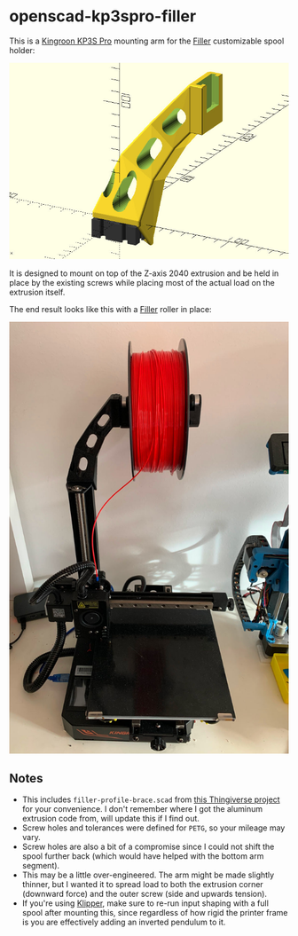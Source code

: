 # openscad-kp3spro-filler

This is a [Kingroon KP3S Pro](https://taoofmac.com/space/blog/2023/01/22/1700) mounting arm for the [Filler](https://www.thingiverse.com/thing:3020026) customizable spool holder:

![screenshot](arm.jpg)

It is designed to mount on top of the Z-axis 2040 extrusion and be held in place by the existing screws while placing most of the actual load on the extrusion itself. 

The end result looks like this with a [Filler](https://www.thingiverse.com/thing:3020026) roller in place:

![Mounted arm with filler roller](photo.jpg)

## Notes

* This includes `filler-profile-brace.scad` from [this Thingiverse project](https://www.thingiverse.com/thing:3359262) for your convenience. I don't remember where I got the aluminum extrusion code from, will update this if I find out.
* Screw holes and tolerances were defined for `PETG`, so your mileage may vary.
* Screw holes are also a bit of a compromise since I could not shift the spool further back (which would have helped with the bottom arm segment).
* This may be a little over-engineered. The arm might be made slightly thinner, but I wanted it to spread load to both the extrusion corner (downward force) and the outer screw (side and upwards tension).
* If you're using [Klipper](klipper3d.org/), make sure to re-run input shaping with a full spool after mounting this, since regardless of how rigid the printer frame is you are effectively adding an inverted pendulum to it.
